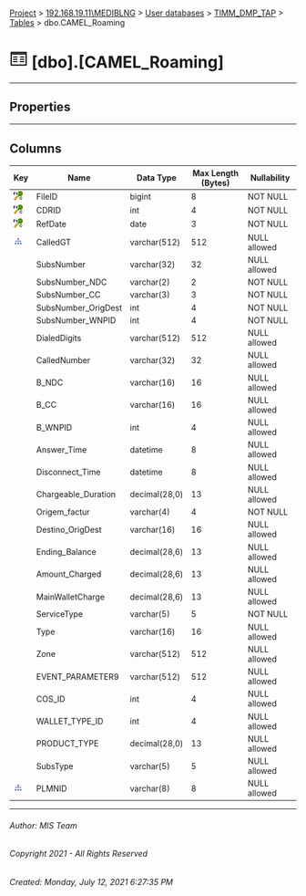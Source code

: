#### 

[Project](../../../../index.md) > [192.168.19.11\\MEDIBLNG](../../../index.md) > [User databases](../../index.md) > [TIMM_DMP_TAP](../index.md) > [Tables](Tables.md) > dbo.CAMEL_Roaming

# ![Tables](../../../../Images/Table32.png) [dbo].[CAMEL_Roaming]

---

## <a name="#properties"></a>Properties



---

## <a name="#columns"></a>Columns

| Key | Name | Data Type | Max Length (Bytes) | Nullability |
|---|---|---|---|---|
| [![Cluster Primary Key PK_CAMEL_Roaming: FileID\CDRID\RefDate](../../../../Images/pkcluster.png)](#indexes) | FileID | bigint | 8 | NOT NULL |
| [![Cluster Primary Key PK_CAMEL_Roaming: FileID\CDRID\RefDate](../../../../Images/pkcluster.png)](#indexes) | CDRID | int | 4 | NOT NULL |
| [![Cluster Primary Key PK_CAMEL_Roaming: FileID\CDRID\RefDate](../../../../Images/pkcluster.png)](#indexes) | RefDate | date | 3 | NOT NULL |
| [![Indexes IX_CAMEL_Roaming_CalledGT](../../../../Images/Index.png)](#indexes) | CalledGT | varchar(512) | 512 | NULL allowed |
|  | SubsNumber | varchar(32) | 32 | NULL allowed |
|  | SubsNumber_NDC | varchar(2) | 2 | NOT NULL |
|  | SubsNumber_CC | varchar(3) | 3 | NOT NULL |
|  | SubsNumber_OrigDest | int | 4 | NOT NULL |
|  | SubsNumber_WNPID | int | 4 | NOT NULL |
|  | DialedDigits | varchar(512) | 512 | NULL allowed |
|  | CalledNumber | varchar(32) | 32 | NULL allowed |
|  | B_NDC | varchar(16) | 16 | NULL allowed |
|  | B_CC | varchar(16) | 16 | NULL allowed |
|  | B_WNPID | int | 4 | NULL allowed |
|  | Answer_Time | datetime | 8 | NULL allowed |
|  | Disconnect_Time | datetime | 8 | NULL allowed |
|  | Chargeable_Duration | decimal(28,0) | 13 | NULL allowed |
|  | Origem_factur | varchar(4) | 4 | NOT NULL |
|  | Destino_OrigDest | varchar(16) | 16 | NULL allowed |
|  | Ending_Balance | decimal(28,6) | 13 | NULL allowed |
|  | Amount_Charged | decimal(28,6) | 13 | NULL allowed |
|  | MainWalletCharge | decimal(28,6) | 13 | NULL allowed |
|  | ServiceType | varchar(5) | 5 | NOT NULL |
|  | Type | varchar(16) | 16 | NULL allowed |
|  | Zone | varchar(512) | 512 | NULL allowed |
|  | EVENT_PARAMETER9 | varchar(512) | 512 | NULL allowed |
|  | COS_ID | int | 4 | NULL allowed |
|  | WALLET_TYPE_ID | int | 4 | NULL allowed |
|  | PRODUCT_TYPE | decimal(28,0) | 13 | NULL allowed |
|  | SubsType | varchar(5) | 5 | NULL allowed |
| [![Indexes IX_CAMEL_Roaming_PLMNID](../../../../Images/Index.png)](#indexes) | PLMNID | varchar(8) | 8 | NULL allowed |


---

###### Author:  MIS Team

###### Copyright 2021 - All Rights Reserved

###### Created: Monday, July 12, 2021 6:27:35 PM

